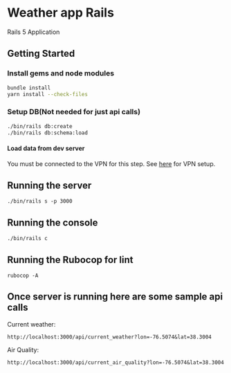 # Weather app Rails
Rails 5 Application

Getting Started
---------------

### Install gems and node modules
```zsh
bundle install
yarn install --check-files
```

### Setup DB(Not needed for just api calls)
```zsh
./bin/rails db:create
./bin/rails db:schema:load
```

#### Load data from dev server

You must be connected to the VPN for this step. See [here](https://welcome.atlassian.net/wiki/spaces/ENGINEERIN/pages/128712709/Tools+Utilities+prerequisites#VPN-Client) for VPN setup.


Running the server
------------------
```
./bin/rails s -p 3000
```

Running the console
------------------
```
./bin/rails c
```

Running the Rubocop for lint
------------------
```
rubocop -A
```

Once server is running here are some sample api calls
------------------
Current weather:
```
http://localhost:3000/api/current_weather?lon=-76.5074&lat=38.3004
```

Air Quality:
```
http://localhost:3000/api/current_air_quality?lon=-76.5074&lat=38.3004
```
